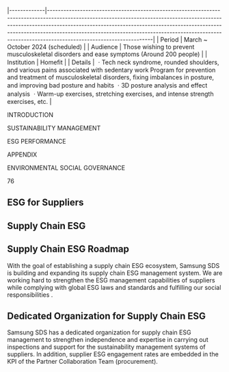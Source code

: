 |-------------|--------------------------------------------------------------------------------------------------------------------------------------------------------------------------------------------------------------------------------------------------------------------------------------------------------------------------------------------------------------|
| Period      | March ~ October 2024 (scheduled)                                                                                                                                                                                                                                                                                                                             |
| Audience    | Those wishing to prevent musculoskeletal disorders and ease symptoms (Around 200 people)                                                                                                                                                                                                                                                                     |
| Institution | Homefit                                                                                                                                                                                                                                                                                                                                                      |
| Details     | ㆍTech neck syndrome, rounded shoulders, and various pains associated with sedentary work  Program for prevention and treatment of musculoskeletal disorders, fixing imbalances in  posture, and improving bad posture and habits ㆍ3D posture analysis and effect analysis  ㆍWarm-up exercises, stretching exercises, and intense strength exercises, etc. |

INTRODUCTION

SUSTAINABILITY MANAGEMENT

ESG PERFORMANCE

APPENDIX

ENVIRONMENTAL SOCIAL GOVERNANCE

76

## **ESG for Suppliers**

## **Supply Chain ESG**

## **Supply Chain ESG Roadmap**

With the goal of establishing a supply chain ESG ecosystem, Samsung SDS is building and expanding its supply chain ESG management system. We are working hard to strengthen the ESG management capabilities of suppliers while complying with global ESG laws and standards and fulfilling our social responsibilities .

## **Dedicated Organization for Supply Chain ESG**

Samsung SDS has a dedicated organization for supply chain ESG management to strengthen independence and expertise in carrying out inspections and support for the sustainability management systems of suppliers. In addition, supplier ESG engagement rates are embedded in the KPI of the Partner Collaboration Team (procurement).